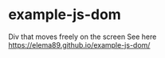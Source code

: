# example-js-dom
Div that moves freely on the screen
See here https://elema89.github.io/example-js-dom/
